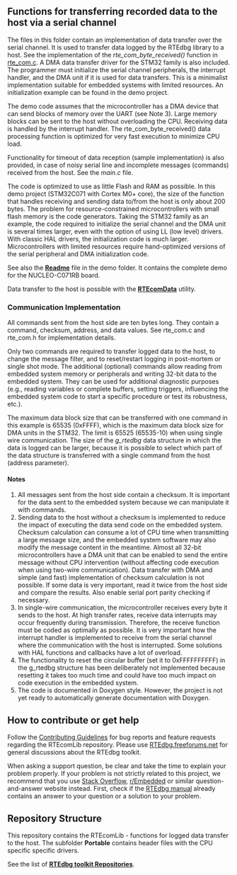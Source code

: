 ## Functions for transferring recorded data to the host via a serial channel

The files in this folder contain an implementation of data transfer over the serial channel. It is used to transfer data logged by the RTEdbg library to a host. See the implementation of the *rte_com_byte_received()* function in [rte_com.c](./rte_com.c). A DMA data transfer driver for the STM32 family is also included. The programmer must initialize the serial channel peripherals, the interrupt handler, and the DMA unit if it is used for data transfers. This is a minimalist implementation suitable for embedded systems with limited resources.
An initialization example can be found in the demo project.

The demo code assumes that the microcontroller has a DMA device that can send blocks of memory over the UART (see Note 3). Large memory blocks can be sent to the host without overloading the CPU. Receiving data is handled by the interrupt handler. The rte_com_byte_received() data processing function is optimized for very fast execution to minimize CPU load.

Functionality for timeout of data reception (sample implementation) is also provided, in case of noisy serial line and incomplete messages (commands) received from the host. See the *main.c* file.

The code is optimized to use as little Flash and RAM as possible. In this demo project (STM32C071 with Cortex M0+ core), the size of the function that handles receiving and sending data to/from the host is only about 200 bytes. The problem for resource-constrained microcontrollers with small flash memory is the code generators. Taking the STM32 family as an example, the code required to initialize the serial channel and the DMA unit is several times larger, even with the option of using LL (low level) drivers. With classic HAL drivers, the initialization code is much larger. Microcontrollers with limited resources require hand-optimized versions of the serial peripheral and DMA initialization code.

See also the **[Readme](https://github.com/RTEdbg/RTEcomLib_NUCLEO_C071RB_Demo/blob/master/README.md)** file in the demo folder. It contains the complete demo for the NUCLEO-C071RB board.

Data transfer to the host is possible with the **[RTEcomData](https://github.com/RTEdbg/RTEcomData)** utility.

### Communication Implementation
All commands sent from the host side are ten bytes long. They contain a command, checksum, address, and data values. See rte_com.c and rte_com.h for implementation details.

Only two commands are required to transfer logged data to the host, to change the message filter, and to reset/restart logging in post-mortem or single shot mode. The additional (optional) commands allow reading from embedded system memory or peripherals and writing 32-bit data to the embedded system. They can be used for additional diagnostic purposes (e.g., reading variables or complete buffers, setting triggers, influencing the embedded system code to start a specific procedure or test its robustness, etc.).

The maximum data block size that can be transferred with one command in this example is 65535 (0xFFFF), which is the maximum data block size for DMA units in the STM32. The limit is 65525 (65535-10) when using single wire communication. The size of the *g_rtedbg* data structure in which the data is logged can be larger, because it is possible to select which part of the data structure is transferred with a single command from the host (address parameter).

#### Notes
1. All messages sent from the host side contain a checksum. It is important for the data sent to the embedded system because we can manipulate it with commands.
2. Sending data to the host without a checksum is implemented to reduce the impact of executing the data send code on the embedded system. Checksum calculation can consume a lot of CPU time when transmitting a large message size, and the embedded system software may also modify the message content in the meantime. Almost all 32-bit microcontrollers have a DMA unit that can be enabled to send the entire message without CPU intervention (without affecting code execution when using two-wire communication). Data transfer with DMA and simple (and fast) implementation of checksum calculation is not possible. If some data is very important, read it twice from the host side and compare the results. Also enable serial port parity checking if necessary.
3. In single-wire communication, the microcontroller receives every byte it sends to the host. At high transfer rates, receive data interrupts may occur frequently during transmission. Therefore, the receive function must be coded as optimally as possible. It is very important how the interrupt handler is implemented to receive from the serial channel where the communication with the host is interrupted. Some solutions with HAL functions and callbacks have a lot of overload.
4. The functionality to reset the circular buffer (set it to 0xFFFFFFFFFF) in the g_rtedbg structure has been deliberately not implemented because resetting it takes too much time and could have too much impact on code execution in the embedded system.
5. The code is documented in Doxygen style. However, the project is not yet ready to automatically generate documentation with Doxygen.

## How to contribute or get help
Follow the [Contributing Guidelines](https://github.com/RTEdbg/RTEdbg/blob/master/docs/CONTRIBUTING.md) for bug reports and feature requests regarding the RTEcomLib repository. 
Please use [RTEdbg.freeforums.net](https://rtedbg.freeforums.net/) for general discussions about the RTEdbg toolkit.

When asking a support question, be clear and take the time to explain your problem properly. If your problem is not strictly related to this project, we recommend that you use [Stack Overflow](https://stackoverflow.com/), [r/Embedded](https://www.reddit.com/r/embedded/) or similar question-and-answer website instead. First, check if the [RTEdbg manual](https://github.com/RTEdbg/RTEdbg/releases/download/Documentation/RTEdbg.library.and.tools.manual.pdf) already contains an answer to your question or a solution to your problem.

## Repository Structure
This repository contains the RTEcomLib - functions for logged data transfer to the host. The subfolder **Portable** contains header files with the CPU specific specific drivers.

See the list of **[RTEdbg toolkit Repositories](https://github.com/RTEdbg/RTEdbg/blob/master/README.md#Repository-Structure)**.
